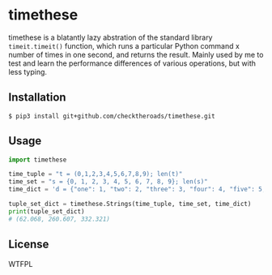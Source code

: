 # timethese
timethese is a blatantly lazy abstration of the standard library `timeit.timeit()` function, which runs a particular Python command x number of times in one second, and returns the result. Mainly used by me to test and learn the performance differences of various operations, but with less typing.

## Installation

```console
$ pip3 install git+github.com/checktheroads/timethese.git
```

## Usage
```python
import timethese

time_tuple = "t = (0,1,2,3,4,5,6,7,8,9); len(t)"
time_set = "s = {0, 1, 2, 3, 4, 5, 6, 7, 8, 9}; len(s)"
time_dict = 'd = {"one": 1, "two": 2, "three": 3, "four": 4, "five": 5, "six": 6, "seven": 7, "eight": 8, "nine": 9, "ten": 10}; len(d)'

tuple_set_dict = timethese.Strings(time_tuple, time_set, time_dict)
print(tuple_set_dict)
# (62.068, 260.607, 332.321)
```

## License
<a href="http://www.wtfpl.net/"><img src="http://www.wtfpl.net/wp-content/uploads/2012/12/wtfpl-badge-4.png" width="80" height="15" alt="WTFPL" /></a>
